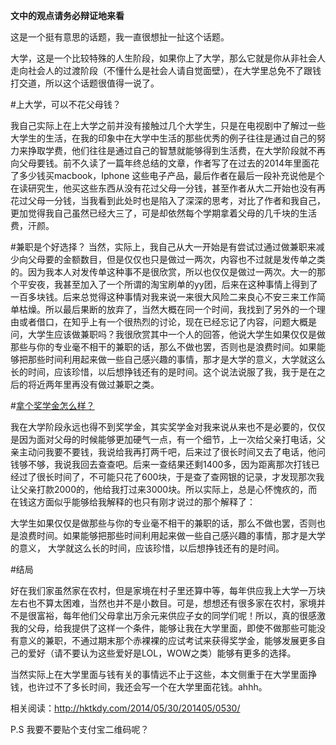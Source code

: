 **文中的观点请务必辩证地来看**


这是一个挺有意思的话题，我一直很想扯一扯这个话题。

大学，这是一个比较特殊的人生阶段，如果你上了大学，那么它就是你从非社会人走向社会人的过渡阶段（不懂什么是社会人请自觉面壁），在大学里总免不了跟钱打交道，所以这个话题很值得一说了。

#上大学，可以不花父母钱？

我自己实际上在上大学之前并没有接触过几个大学生，只是在电视剧中了解过一些大学生的生活，在我的印象中在大学中生活的那些优秀的例子往往是通过自己的努力来挣取学费，他们往往是通过自己的智慧就能够得到生活费，在大学阶段就不再向父母要钱。前不久读了一篇年终总结的文章，作者写了在过去的2014年里面花了多少钱买macbook，Iphone 这些电子产品，最后作者在最后一段补充说他是个在读研究生，他买这些东西从没有花过父母一分钱，甚至作者从大二开始也没有再花过父母一分钱，当我看到此处时也是陷入了深深的思考，对比了作者和我自己，更加觉得我自己虽然已经大三了，可是却依然每个学期拿着父母的几千块的生活费，汗颜。

#兼职是个好选择？
当然，实际上，我自己从大一开始是有尝试过通过做兼职来减少向父母要的金额数目，但是仅仅也只是做过一两次，内容也不过就是发传单之类的。因为我本人对发传单这种事不是很欣赏，所以也仅仅是做过一两次。大一的那个平安夜，我甚至加入了一个所谓的淘宝刷单的yy团，后来在这种事情上得到了一百多块钱。后来总觉得这种事情对我来说一来很大风险二来良心不安三来工作简单枯燥。所以最后果断的放弃了，当然大概在同一个时间，我找到了另外的一个理由或者借口，在知乎上有一个很热烈的讨论，现在已经忘记了内容，问题大概是问，大学生应该做兼职吗？我很欣赏其中一个人的回答，他说大学生如果仅仅是做那些与你的专业毫不相干的兼职的话，那么不做也罢，否则也是浪费时间。如果能够把那些时间利用起来做一些自己感兴趣的事情，那才是大学的意义，大学就这么长的时间，应该珍惜，以后想挣钱还有的是时间。这个说法说服了我，我于是在之后的将近两年里再没有做过兼职之类。


#[拿个奖学金怎么样？](http://www.jianshu.com/p/6c0947eb431f)

我在大学阶段永远也得不到奖学金，其实奖学金对我来说从来也不是必要的，仅仅是因为面对父母的时候能够更加硬气一点，有一个细节，上一次给父亲打电话，父亲主动问我要不要钱，我说给我再打两千吧，后来过了很长时间又去了电话，他问钱够不够，我说我回去查查吧。后来一查结果还剩1400多，因为距离那次打钱已经过了很长时间了，不可能只花了600块，于是查了查网银的记录，才发现那次我让父亲打款2000的，他给我打过来3000块。所以实际上，总是心怀愧疚的，而在钱这方面似乎能够给我解释的也只有刚才说过的那个解释了：

大学生如果仅仅是做那些与你的专业毫不相干的兼职的话，那么不做也罢，否则也是浪费时间。如果能够把那些时间利用起来做一些自己感兴趣的事情，那才是大学的意义，
大学就这么长的时间，应该珍惜，以后想挣钱还有的是时间。

#结局

好在我们家虽然家在农村，但是家境在村子里还算中等，每年供应我上大学一万块左右也不算太困难，当然也并不是小数目。可是，想想还有很多家在农村，家境并不是很富裕，每年他们父母拿出万余元来供应子女的同学们呢！所以，真的很感激我的父母，给我提供了这样一个条件，能够让我在大学里面，即使不做那些可能没有意义的兼职，不通过期末那个赤裸裸的应试考试来获得奖学金，能够发展更多自己的爱好（请不要认为这些爱好是LOL，WOW之类）能够有更多的选择。

当然实际上在大学里面与钱有关的事情远不止于这些，本文侧重于在大学里面挣钱，也许过不了多长时间，我还会写一个在大学里面花钱。ahhh。

相关阅读：http://hktkdy.com/2014/05/30/201405/0530/

P.S   我要不要贴个支付宝二维码呢？
